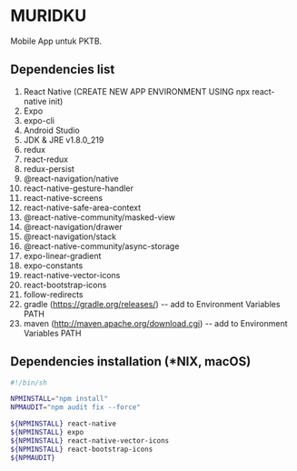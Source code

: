 # MURIDKU

Mobile App untuk PKTB.

## Dependencies list

1. React Native (CREATE NEW APP ENVIRONMENT USING npx react-native init)
2. Expo
3. expo-cli
4. Android Studio
5. JDK & JRE v1.8.0_219
6. redux
7. react-redux
8. redux-persist
9. @react-navigation/native
10. react-native-gesture-handler
11. react-native-screens
12. react-native-safe-area-context
13. @react-native-community/masked-view
14. @react-navigation/drawer
15. @react-navigation/stack
16. @react-native-community/async-storage
17. expo-linear-gradient
18. expo-constants
19. react-native-vector-icons
20. react-bootstrap-icons
21. follow-redirects
22. gradle (https://gradle.org/releases/) -- add to Environment Variables PATH
23. maven (http://maven.apache.org/download.cgi) -- add to Environment Variables PATH

## Dependencies installation (*NIX, macOS)

```sh
#!/bin/sh

NPMINSTALL="npm install"
NPMAUDIT="npm audit fix --force"

${NPMINSTALL} react-native
${NPMINSTALL} expo
${NPMINSTALL} react-native-vector-icons
${NPMINSTALL} react-bootstrap-icons
${NPMAUDIT}
```
